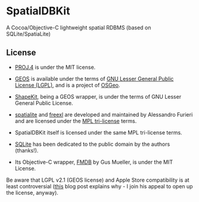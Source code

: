 SpatialDBKit
============

A Cocoa/Objective-C lightweight spatial RDBMS (based on SQLite/SpatiaLite) 

## License ##

 * [PROJ.4](http://trac.osgeo.org/proj/) is under the MIT license.

 * [GEOS](http://trac.osgeo.org/geos/) is available under the terms of  [GNU Lesser General Public License (LGPL)](http://www.gnu.org/licenses/old-licenses/lgpl-2.1.html), and is a project of  [OSGeo](http://www.osgeo.org).
 * [ShapeKit](https://github.com/andreacremaschi/ShapeKit), being a GEOS wrapper, is under the terms of GNU Lesser General Public License.

 * [spatialite](https://www.gaia-gis.it/fossil/libspatialite/index) and [freexl](https://www.gaia-gis.it/fossil/freexl/index) are developed and maintained by Alessandro Furieri  and are licensed under the [MPL tri-license](http://www.mozilla.org/MPL/boilerplate-1.1/mpl-tri-license-html) terms.
 * SpatialDBKit itself is licensed under the same MPL tri-license terms.

 * [SQLite](http://www.sqlite.org/copyright.html) has been dedicated to the public domain by the authors (thanks!).
 * Its Objective-C wrapper, [FMDB](https://github.com/ccgus/fmdb) by Gus Mueller, is under the MIT License.

Be aware that LGPL v2.1 (GEOS license) and Apple Store compatibility is at least controversial ([this](http://blog.burhum.com/post/38236943467/your-lgpl-license-is-completely-destroying-ios-adoption) blog post explains why - I join his appeal to open up the license, anyway).
